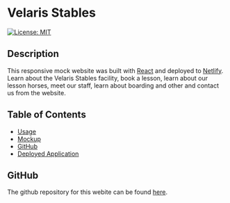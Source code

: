 # Velaris Stables

[![License: MIT](https://img.shields.io/badge/License-MIT-yellow.svg)](https://opensource.org/licenses/MIT)

## Description
This responsive mock website was built with [React](https://react.dev/) and deployed to [Netlify](https://www.netlify.com/). Learn about the Velaris Stables facility, book a lesson, learn about our lesson horses, meet our staff, learn about boarding and other and contact us from the website.

## Table of Contents
- [Usage](#usage)
- [Mockup](#mockup)
- [GitHub](#github)
- [Deployed Application](#deployed-application)

## GitHub
The github repository for this webite can be found [here](https://github.com/caitlinramsey/velaris-stables).